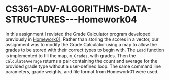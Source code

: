 # CS361-ADV-ALGORITHMS-DATA-STRUCTURES---Homework04

In this assignment I revisted the Grade Calculator program developed previously in [Homework01](https://github.com/kayt00/CS361-ADV-ALGORITHMS-DATA-STRUCTURES---Homework01.git). Rather than storing the scores in a vector, our assignment was to modify the Grade Calculator using a map to allow the grades to be stored with their correct types to begin with. The `Load` function is implemented to fill the map, `m_Grades`, with grades. Then the `CalculateAverage` returns a pair containing the count and average for the provided grade type without a user-defined loop. The same command line parameters, grade weights, and file format from Homework01 were used. 
